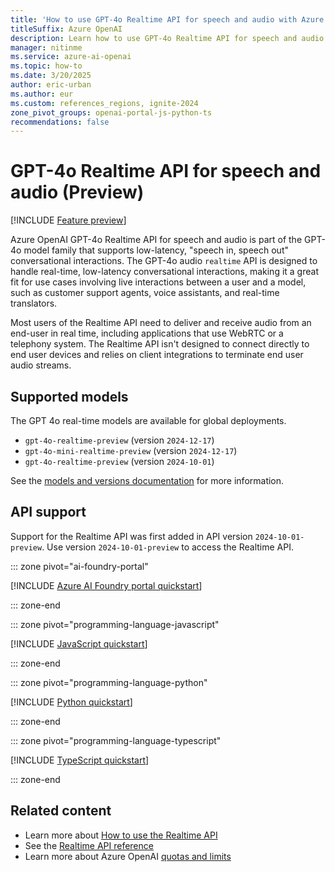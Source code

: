 ```yaml
---
title: 'How to use GPT-4o Realtime API for speech and audio with Azure OpenAI Service'
titleSuffix: Azure OpenAI
description: Learn how to use GPT-4o Realtime API for speech and audio with Azure OpenAI Service.
manager: nitinme
ms.service: azure-ai-openai
ms.topic: how-to
ms.date: 3/20/2025
author: eric-urban
ms.author: eur
ms.custom: references_regions, ignite-2024
zone_pivot_groups: openai-portal-js-python-ts
recommendations: false
---
```


# GPT-4o Realtime API for speech and audio (Preview)

[!INCLUDE [Feature preview](includes/preview-feature.md)]

Azure OpenAI GPT-4o Realtime API for speech and audio is part of the GPT-4o model family that supports low-latency, "speech in, speech out" conversational interactions. The GPT-4o audio `realtime` API is designed to handle real-time, low-latency conversational interactions, making it a great fit for use cases involving live interactions between a user and a model, such as customer support agents, voice assistants, and real-time translators.

Most users of the Realtime API need to deliver and receive audio from an end-user in real time, including applications that use WebRTC or a telephony system. The Realtime API isn't designed to connect directly to end user devices and relies on client integrations to terminate end user audio streams. 

## Supported models

The GPT 4o real-time models are available for global deployments.
- `gpt-4o-realtime-preview` (version `2024-12-17`)
- `gpt-4o-mini-realtime-preview` (version `2024-12-17`)
- `gpt-4o-realtime-preview` (version `2024-10-01`)

See the [models and versions documentation](./concepts/models.md#audio-models) for more information.

## API support

Support for the Realtime API was first added in API version `2024-10-01-preview`. Use version `2024-10-01-preview` to access the Realtime API. 

::: zone pivot="ai-foundry-portal"

[!INCLUDE [Azure AI Foundry portal quickstart](includes/realtime-portal.md)]

::: zone-end

::: zone pivot="programming-language-javascript"

[!INCLUDE [JavaScript quickstart](includes/realtime-javascript.md)]

::: zone-end

::: zone pivot="programming-language-python"

[!INCLUDE [Python quickstart](includes/realtime-python.md)]

::: zone-end

::: zone pivot="programming-language-typescript"

[!INCLUDE [TypeScript quickstart](includes/realtime-typescript.md)]

::: zone-end

## Related content

* Learn more about [How to use the Realtime API](./how-to/realtime-audio.md)
* See the [Realtime API reference](./realtime-audio-reference.md)
* Learn more about Azure OpenAI [quotas and limits](quotas-limits.md)
